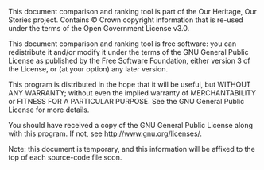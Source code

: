 This document comparison and ranking tool is part of the Our Heritage, Our Stories project.
Contains © Crown copyright information that is re-used under the terms of the Open Government License v3.0.

This document comparison and ranking tool is free software: you can redistribute it and/or modify
it under the terms of the GNU General Public License as published by
the Free Software Foundation, either version 3 of the License, or
(at your option) any later version.

This program is distributed in the hope that it will be useful,
but WITHOUT ANY WARRANTY; without even the implied warranty of
MERCHANTABILITY or FITNESS FOR A PARTICULAR PURPOSE.  See the
GNU General Public License for more details.

You should have received a copy of the GNU General Public License
along with this program.  If not, see <http://www.gnu.org/licenses/>.


Note: this document is temporary, and this information will be affixed to the top of each source-code file soon. 